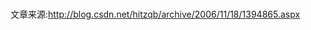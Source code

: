<img src ="http://blog.csdn.net/hitzqb/aggbug/1394865.aspx" width = "1" height = "1" /><br>文章来源:<a href='http://blog.csdn.net/hitzqb/archive/2006/11/18/1394865.aspx'>http://blog.csdn.net/hitzqb/archive/2006/11/18/1394865.aspx</a>